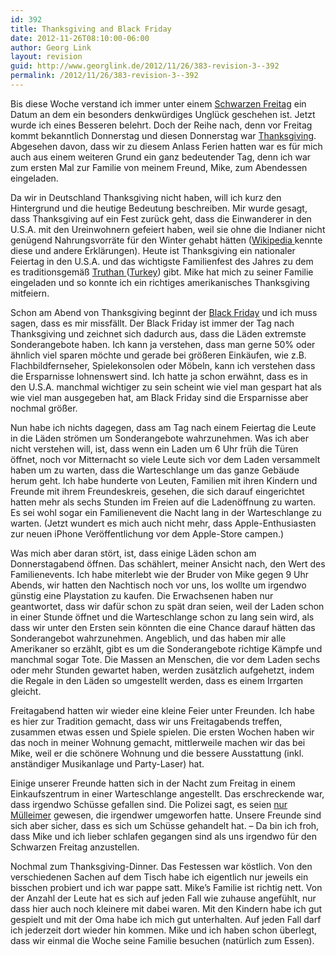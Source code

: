 ```yaml
---
id: 392
title: Thanksgiving and Black Friday
date: 2012-11-26T08:10:00-06:00
author: Georg Link
layout: revision
guid: http://www.georglink.de/2012/11/26/383-revision-3--392
permalink: /2012/11/26/383-revision-3--392
---
```

Bis diese Woche verstand ich immer unter einem <a title="Schwarzer Freitag auf Wikipedia" href=" http://de.wikipedia.org/wiki/Schwarzer_Freitag" target="_blank">Schwarzen Freitag</a> ein Datum an dem ein besonders denkwürdiges Unglück geschehen ist. Jetzt wurde ich eines Besseren belehrt. Doch der Reihe nach, denn vor Freitag kommt bekanntlich Donnerstag und diesen Donnerstag war <a title="Thanksgiving auf Wikipedia" href="http://de.wikipedia.org/wiki/Thanksgiving" target="_blank">Thanksgiving</a>. Abgesehen davon, dass wir zu diesem Anlass Ferien hatten war es für mich auch aus einem weiteren Grund ein ganz bedeutender Tag, denn ich war zum ersten Mal zur Familie von meinem Freund, Mike, zum Abendessen eingeladen.

Da wir in Deutschland Thanksgiving nicht haben, will ich kurz den Hintergrund und die heutige Bedeutung beschreiben. Mir wurde gesagt, dass Thanksgiving auf ein Fest zurück geht, dass die Einwanderer in den U.S.A. mit den Ureinwohnern gefeiert haben, weil sie ohne die Indianer nicht genügend Nahrungsvorräte für den Winter gehabt hätten (<a title="Thanksgiving auf Wikipedia" href="http://de.wikipedia.org/wiki/Thanksgiving" target="_blank">Wikipedia </a>kennte diese und andere Erklärungen). Heute ist Thanksgiving ein nationaler Feiertag in den U.S.A. und das wichtigste Familienfest des Jahres zu dem es traditionsgemäß <a title="Truthühner auf Wikipedia" href="http://de.wikipedia.org/wiki/Truth%C3%BChner" target="_blank">Truthan </a>(<a title="Turkey auf Wikipedia (Englisch)" href="http://en.wikipedia.org/wiki/Turkey_(bird)" target="_blank">Turkey</a>) gibt. Mike hat mich zu seiner Familie eingeladen und so konnte ich ein richtiges amerikanisches Thanksgiving mitfeiern.

Schon am Abend von Thanksgiving beginnt der <a title="Black Friday auf Wikipedia" href="http://de.wikipedia.org/wiki/Black_Friday" target="_blank">Black Friday</a> und ich muss sagen, dass es mir missfällt. Der Black Friday ist immer der Tag nach Thanksgiving und zeichnet sich dadurch aus, dass die Läden extremste Sonderangebote haben. Ich kann ja verstehen, dass man gerne 50% oder ähnlich viel sparen möchte und gerade bei größeren Einkäufen, wie z.B. Flachbildfernseher, Spielekonsolen oder Möbeln, kann ich verstehen dass die Ersparnisse lohnenswert sind. Ich hatte ja schon erwähnt, dass es in den U.S.A. manchmal wichtiger zu sein scheint wie viel man gespart hat als wie viel man ausgegeben hat, am Black Friday sind die Ersparnisse aber nochmal größer.

Nun habe ich nichts dagegen, dass am Tag nach einem Feiertag die Leute in die Läden strömen um Sonderangebote wahrzunehmen. Was ich aber nicht verstehen will, ist, dass wenn ein Laden um 6 Uhr früh die Türen öffnet, noch vor Mitternacht so viele Leute sich vor dem Laden versammelt haben um zu warten, dass die Warteschlange um das ganze Gebäude herum geht. Ich habe hunderte von Leuten, Familien mit ihren Kindern und Freunde mit ihrem Freundeskreis, gesehen, die sich darauf eingerichtet hatten mehr als sechs Stunden im Freien auf die Ladenöffnung zu warten. Es sei wohl sogar ein Familienevent die Nacht lang in der Warteschlange zu warten. (Jetzt wundert es mich auch nicht mehr, dass Apple-Enthusiasten zur neuen iPhone Veröffentlichung vor dem Apple-Store campen.)

Was mich aber daran stört, ist, dass einige Läden schon am Donnerstagabend öffnen. Das schählert, meiner Ansicht nach, den Wert des Familienevents. Ich habe miterlebt wie der Bruder von Mike gegen 9 Uhr Abends, wir hatten den Nachtisch noch vor uns, los wollte um irgendwo günstig eine Playstation zu kaufen. Die Erwachsenen haben nur geantwortet, dass wir dafür schon zu spät dran seien, weil der Laden schon in einer Stunde öffnet und die Warteschlange schon zu lang sein wird, als dass wir unter den Ersten sein könnten die eine Chance darauf hätten das Sonderangebot wahrzunehmen. Angeblich, und das haben mir alle Amerikaner so erzählt, gibt es um die Sonderangebote richtige Kämpfe und manchmal sogar Tote. Die Massen an Menschen, die vor dem Laden sechs oder mehr Stunden gewartet haben, werden zusätzlich aufgehetzt, indem die Regale in den Läden so umgestellt werden, dass es einem Irrgarten gleicht.

Freitagabend hatten wir wieder eine kleine Feier unter Freunden. Ich habe es hier zur Tradition gemacht, dass wir uns Freitagabends treffen, zusammen etwas essen und Spiele spielen. Die ersten Wochen haben wir das noch in meiner Wohnung gemacht, mittlerweile machen wir das bei Mike, weil er die schönere Wohnung und die bessere Ausstattung (inkl. anständiger Musikanlage und Party-Laser) hat.

Einige unserer Freunde hatten sich in der Nacht zum Freitag in einem Einkaufszentrum in einer Warteschlange angestellt. Das erschreckende war, dass irgendwo Schüsse gefallen sind. Die Polizei sagt, es seien <a title="Zeitungsbericht zum Vorfall in der Westroads Mall." href="http://www.sfgate.com/news/article/Police-deny-any-gunfire-at-once-bloody-Omaha-mall-4061355.php" target="_blank">nur Mülleimer</a> gewesen, die irgendwer umgeworfen hatte. Unsere Freunde sind sich aber sicher, dass es sich um Schüsse gehandelt hat. &#8211; Da bin ich froh, dass Mike und ich lieber schlafen gegangen sind als uns irgendwo für den Schwarzen Freitag anzustellen.

Nochmal zum Thanksgiving-Dinner. Das Festessen war köstlich. Von den verschiedenen Sachen auf dem Tisch habe ich eigentlich nur jeweils ein bisschen probiert und ich war pappe satt. Mike&#8217;s Familie ist richtig nett. Von der Anzahl der Leute hat es sich auf jeden Fall wie zuhause angefühlt, nur dass hier auch noch kleinere mit dabei waren. Mit den Kindern habe ich gut gespielt und mit der Oma habe ich mich gut unterhalten. Auf jeden Fall darf ich jederzeit dort wieder hin kommen. Mike und ich haben schon überlegt, dass wir einmal die Woche seine Familie besuchen (natürlich zum Essen).